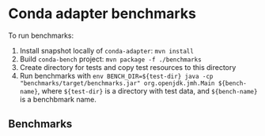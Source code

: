 # Conda adapter benchmarks

To run benchmarks:
 1. Install snapshot locally of `conda-adapter`: `mvn install`
 2. Build `conda-bench` project: `mvn package -f ./benchmarks`
 4. Create directory for tests and copy test resources to this directory
 5. Run benchmarks with `env BENCH_DIR=${test-dir} java -cp "benchmarks/target/benchmarks.jar" org.openjdk.jmh.Main ${bench-name}`, where `${test-dir}` is a directory with test data, and `${bench-name}` is a benchbmark name.

## Benchmarks
